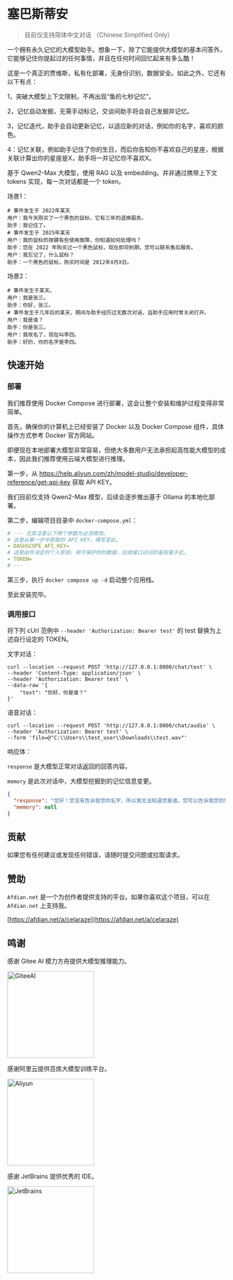 # 塞巴斯蒂安

> 目前仅支持简体中文对话 （Chinese Simplified Only）

一个拥有永久记忆的大模型助手。想象一下，除了它能提供大模型的基本问答外，它能够记住你提起过的任何事情，并且在任何时间回忆起来有多么酷！

这是一个真正的贾维斯，私有化部署，无身份识别，数据安全。如此之外，它还有以下有点：

1，突破大模型上下文限制，不再出现“鱼的七秒记忆”。

2，记忆自动发掘，无需手动标记，交谈间助手将会自己发掘并记忆。

3，记忆迭代，助手会自动更新记忆，以适应新的对话，例如你的名字，喜欢的颜色。

4：记忆关联，例如助手记住了你的生日，而后你告知你不喜欢自己的星座，根据关联计算出你的星座是X，助手将一并记忆你不喜欢X。

基于 Qwen2-Max 大模型，使用 RAG 以及 embedding。并非通过携带上下文 tokens 实现，每一次对话都是一个 token。

场景1：

```shell
# 事件发生于 2022年某天
用户：我今天刚买了一个黑色的鼠标，它有三年的退换服务。
助手：我记住了。
# 事件发生于 2025年某天
用户：我的鼠标的按键有些使用故障，你知道如何处理吗？
助手：您在 2022 年购买过一个黑色鼠标，现在即将到期，您可以联系售后服务。
用户：我忘记了，什么鼠标？
助手：一个黑色的鼠标，购买时间是 2012年X月X日。
```

场景2：

```shell
# 事件发生于某天。
用户：我是张三。
助手：你好，张三。
# 事件发生于几年后的某天，期间与助手经历过无数次对话，且助手应用时常关闭打开。
用户：我是谁？
助手：你是张三。
用户：我改名了，现在叫李四。
助手：好的，你的名字是李四。
```

## 快速开始

### 部署

我们推荐使用 Docker Compose 进行部署，这会让整个安装和维护过程变得非常简单。

首先，确保你的计算机上已经安装了 Docker 以及 Docker Compose 组件，具体操作方式参考 Docker 官方网站。

即便现在本地部署大模型非常容易，但绝大多数用户无法承担起高性能大模型的成本，因此我们推荐使用云端大模型进行推理。

第一步，从 https://help.aliyun.com/zh/model-studio/developer-reference/get-api-key 获取 API KEY。

我们目前仅支持 Qwen2-Max 模型，后续会逐步推出基于 Ollama 的本地化部署。

第二步，编辑项目目录中 `docker-compose.yml`：

```yaml
# ··· 尤其注意以下两个参数为必须修改。
# 这是从第一步中获取的 API KEY，填写至此。
- DASHSCOPE_API_KEY=
# 这是由你决定的个人密钥，用于保护你的数据，后续接口访问的鉴权基于此。
- TOKEN=
# ···
```

第三步，执行 `docker compose up -d` 启动整个应用栈。

至此安装完毕。

### 调用接口

将下列 cUrl 范例中 `--header 'Authorization: Bearer test'` 的 test 替换为上述自行设定的 TOKEN。

文字对话：

```shell
curl --location --request POST 'http://127.0.0.1:8000/chat/text' \
--header 'Content-Type: application/json' \
--header 'Authorization: Bearer test' \
--data-raw '{
    "text": "你好，你是谁？"
}'
```

语音对话：

```shell
curl --location --request POST 'http://127.0.0.1:8000/chat/audio' \
--header 'Authorization: Bearer test' \
--form 'file=@"C:\\Users\\test_user\\Downloads\\test.wav"'
```

响应体：

`response` 是大模型正常对话返回的回答内容。

`memory` 是此次对话中，大模型挖掘到的记忆信息变更。

```json
{
  "response": "您好！您没有告诉我您的名字，所以我无法知道您是谁。您可以告诉我您的名字吗？",
  "memory": null
}
```

## 贡献

如果您有任何建议或发现任何错误，请随时提交问题或拉取请求。

## 赞助

`Afdian.net` 是一个为创作者提供支持的平台。如果你喜欢这个项目，可以在 `Afdian.net` 上支持我。

[https://afdian.net/a/celaraze](https://afdian.net/a/celaraze)

## 鸣谢

感谢 Gitee AI 模力方舟提供大模型推理能力。

<a href="#" target="_blank">
    <img src="https://img.picui.cn/free/2025/02/24/67bc321fc8383.png" width="200" alt="GiteeAI" />
</a>

感谢阿里云提供百炼大模型训练平台。

<a href="#" target="_blank">
    <img src="https://img.picui.cn/free/2025/02/24/67bc31c9574ec.png" width="200" alt="Aliyun" />
</a>

感谢 JetBrains 提供优秀的 IDE。

<a href="https://www.jetbrains.com/?from=cela" target="_blank">
    <img src="https://www.jetbrains.com/company/brand/img/jetbrains_logo.png" width="200" alt="JetBrains" />
</a>